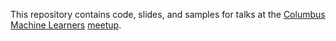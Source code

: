 This repository contains code, slides, and samples for talks at the [Columbus Machine Learners](http://cbus.machinelearners.org/) [meetup](https://www.meetup.com/Columbus-Machine-Learners/).